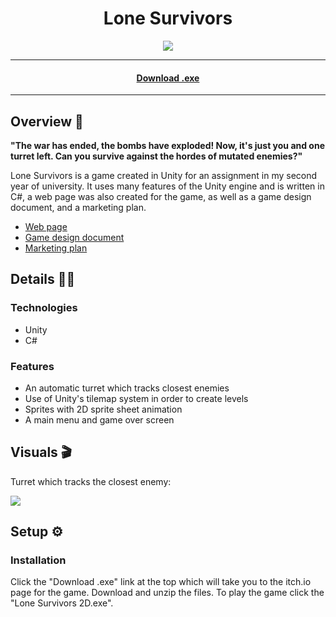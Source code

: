<h1 align="center">Lone Survivors</h1>

<p align="center">
  <img src="https://img.shields.io/badge/Made%20by-Ethan%20Greaves-green" >
</p>

<hr>
<h4 align="center"><a href="https://ethan-greaves.itch.io/lone-survivors">Download .exe</a></h4>
<hr>

## Overview 📖
**"The war has ended, the bombs have exploded! Now, it's just you and one turret left. Can you survive against the hordes of mutated enemies?"**

Lone Survivors is a game created in Unity for an assignment in my second year of university. It uses many features of the Unity engine and is written in C#, 
a web page was also created for the game, as well as a game design document, and a marketing plan.

* <a href="https://ethan-greaves.github.io/Games-Development-Website/">Web page</a>
* <a href="https://1drv.ms/w/s!AjgKjYOhCf1xqisay1ByEOqCQDep?e=aR5wdR">Game design document</a>
* <a href="https://1drv.ms/w/s!AjgKjYOhCf1xqi0BSqLMo0Lca1z9?e=vWWPRH">Marketing plan</a>

## Details 👨‍💻

### Technologies
* Unity
* C#

### Features
* An automatic turret which tracks closest enemies
* Use of Unity's tilemap system in order to create levels
* Sprites with 2D sprite sheet animation
* A main menu and game over screen

## Visuals 🎬

<p>Turret which tracks the closest enemy:</p>
<img src="https://media.giphy.com/media/VohABEtgyBbN95HFnt/giphy.gif" width="auto" />

## Setup ⚙️

### Installation

Click the "Download .exe" link at the top which will take you to the itch.io page for the game. Download and unzip the files. To play the game click the "Lone Survivors 2D.exe".
